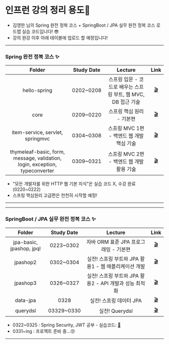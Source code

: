 # 인프런 강의 정리 용도💪

- 김영한 님의 Spring 완전 정복 코스 + SpringBoot / JPA 실무 완전 정복 코스 로드맵 실습 코드입니다! 😎
- 강의 완강 이후 아래 테이블에 업로드 할 예정입니다!

***
### Spring 완전 정복 코스 ✨
|__Folder__|__Study Date__|__Lecture__|__Link__|
|:---:|:---:|:---:|:---:|
|hello-spring|0202~0208|스프링 입문 - 코드로 배우는 스프링 부트, 웹 MVC, DB 접근 기술|[🎬](https://inf.run/ZSt2)|
|core|0209~0220|스프링 핵심 원리 - 기본편|[🎬](https://inf.run/xStb)|
|item-service, servlet, springmvc|0304~0308|스프링 MVC 1편 - 백엔드 웹 개발 핵심 기술|[🎬](https://inf.run/wSFR)|
|thymeleaf-basic, form, message, validation, login, exception, typeconverter|0309~0321|스프링 MVC 2편 - 백엔드 웹 개발 활용 기술|[🎬](https://inf.run/7sz4)|

- "모든 개발자를 위한 HTTP 웹 기본 지식"은 실습 코드 X, 수강 완료 (0220~0222)
- 스프링 핵심원리 고급편은 천천히 시작할 예정!
***

***
### SpringBoot / JPA 실무 완전 정복 코스 ✨
|__Folder__|__Study Date__|__Lecture__|__Link__|
|:---:|:---:|:---:|:---:|
|jpa-basic, jpashop, jpql|0223~0302|자바 ORM 표준 JPA 프로그래밍 - 기본편|[🎬](https://inf.run/h49k)|
|jpashop2|0302~0304|실전! 스프링 부트와 JPA 활용1 - 웹 애플리케이션 개발|[🎬](https://inf.run/iz9N)|
|jpashop3|0326~0327|실전! 스프링 부트와 JPA 활용2 - API 개발과 성능 최적화|[🎬](https://inf.run/EJtA)|
|data-jpa|0328|실전! 스프링 데이터 JPA|[🎬](https://inf.run/we4h)|
|querydsl|03329~0330|실전! Querydsl|[🎬](https://inf.run/wSQg)|
- 0322~0325 : Spring Security, JWT 공부 - 실습코드: [📁](https://github.com/Cl8D/SpringSecurity)
- 0331~ing : 프로젝트 준비 중...😚
***
